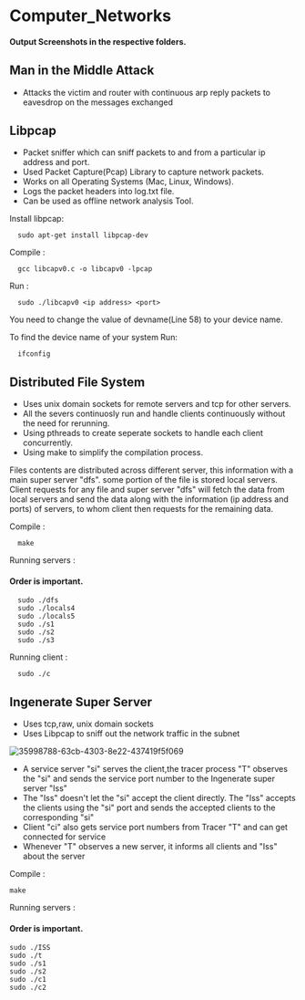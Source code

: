 # Computer_Networks

#### Output Screenshots in the respective folders.

## Man in the Middle Attack

* Attacks the victim and router with continuous arp reply packets to eavesdrop on the messages exchanged 

## Libpcap

* Packet sniffer which can sniff packets to and from a particular ip address and port.
* Used Packet Capture(Pcap) Library to capture network packets.
* Works on all Operating Systems (Mac, Linux, Windows).
* Logs the packet headers into log.txt file.
* Can be used as offline network analysis Tool.

Install libpcap:
```
  sudo apt-get install libpcap-dev
```
Compile :
```
  gcc libcapv0.c -o libcapv0 -lpcap
```
Run :
```
  sudo ./libcapv0 <ip address> <port>
```
You need to change the value of devname(Line 58) to your device name.

To find the device name of your system Run:
```
  ifconfig
```

## Distributed File System

* Uses unix domain sockets for remote servers and tcp for other servers.
* All the severs continuosly run and handle clients continuously without the need for rerunning.
* Using pthreads to create seperate sockets to handle each client concurrently.
* Using make to simplify the compilation process.

Files contents are distributed across different server, this information with a main super server "dfs". some portion of the file is stored local servers. Client requests for any file and super server "dfs" will fetch the data from local servers and send the data along with the information (ip address and ports) of servers, to whom client then requests for the remaining data.

Compile :
```
  make
```
Running servers : 
#### Order is important.
```
  sudo ./dfs
  sudo ./locals4
  sudo ./locals5
  sudo ./s1
  sudo ./s2
  sudo ./s3
```
Running client :
```
  sudo ./c
```

## Ingenerate Super Server

* Uses tcp,raw, unix domain sockets
* Uses Libpcap to sniff out the network traffic in the subnet


![35998788-63cb-4303-8e22-437419f5f069](https://github.com/Vijayadityaraj-source/Computer_Networks/assets/103420230/ae04fa4a-ee00-4fb1-b3be-246c6f7a31a4)

* A service server "si" serves the client,the tracer process "T" observes the "si" and sends the service port number to the Ingenerate super server "Iss"
* The "Iss" doesn't let the "si" accept the client directly. The "Iss" accepts the clients using the "si" port and sends the accepted clients to the corresponding "si"
* Client "ci" also gets service port numbers from Tracer "T" and can get connected for service
* Whenever "T" observes a new server, it informs all clients and "Iss" about the server

Compile :
```
make
```

Running servers : 
#### Order is important.

```
sudo ./ISS
sudo ./t
sudo ./s1
sudo ./s2
sudo ./c1
sudo ./c2
```

